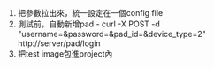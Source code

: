 1. 把參數拉出來，統一設定在一個config file
2. 測試前，自動新增pad - curl -X POST -d "username=&password=&pad_id=&device_type=2" http://server/pad/login
3. 把test image包進project內
